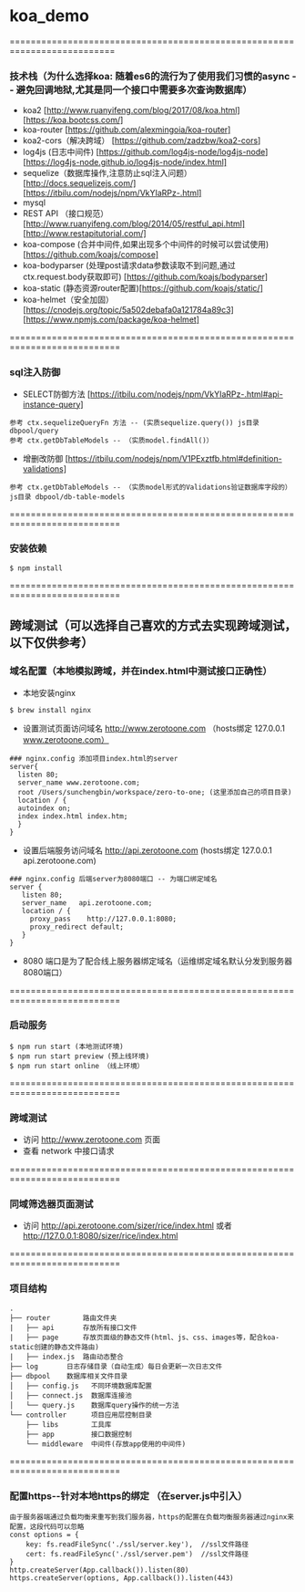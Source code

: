 # koa_demo
==========================================================================

### 技术栈（为什么选择koa: 随着es6的流行为了使用我们习惯的async -- 避免回调地狱,尤其是同一个接口中需要多次查询数据库）

- koa2 [http://www.ruanyifeng.com/blog/2017/08/koa.html] [https://koa.bootcss.com/]
- koa-router [https://github.com/alexmingoia/koa-router]
- koa2-cors（解决跨域） [https://github.com/zadzbw/koa2-cors]
- log4js (日志中间件) [https://github.com/log4js-node/log4js-node] [https://log4js-node.github.io/log4js-node/index.html]
- sequelize（数据库操作,注意防止sql注入问题） [http://docs.sequelizejs.com/] [https://itbilu.com/nodejs/npm/VkYIaRPz-.html]
- mysql
- REST API （接口规范）[http://www.ruanyifeng.com/blog/2014/05/restful_api.html] [http://www.restapitutorial.com/]
- koa-compose (合并中间件,如果出现多个中间件的时候可以尝试使用) [https://github.com/koajs/compose]
- koa-bodyparser (处理post请求data参数读取不到问题,通过ctx.request.body获取即可) [https://github.com/koajs/bodyparser]
- koa-static (静态资源router配置)[https://github.com/koajs/static/]
- koa-helmet（安全加固）[https://cnodejs.org/topic/5a502debafa0a121784a89c3] [https://www.npmjs.com/package/koa-helmet]

===========================================================================

### sql注入防御

- SELECT防御方法 [https://itbilu.com/nodejs/npm/VkYIaRPz-.html#api-instance-query]

```
参考 ctx.sequelizeQueryFn 方法 -- (实质sequelize.query()) js目录 dbpool/query
参考 ctx.getDbTableModels -- （实质model.findAll()）
```
- 增删改防御 [https://itbilu.com/nodejs/npm/V1PExztfb.html#definition-validations]

```
参考 ctx.getDbTableModels -- （实质model形式的Validations验证数据库字段的）js目录 dbpool/db-table-models
```
===========================================================================

### 安装依赖

```
$ npm install
```
===========================================================================

## 跨域测试（可以选择自己喜欢的方式去实现跨域测试，以下仅供参考）
### 域名配置（本地模拟跨域，并在index.html中测试接口正确性）
- 本地安装nginx

```
$ brew install nginx
```

- 设置测试页面访问域名 http://www.zerotoone.com （hosts绑定 127.0.0.1  www.zerotoone.com）

```
### nginx.config 添加项目index.html的server
server{
  listen 80;
  server_name www.zerotoone.com;
  root /Users/sunchengbin/workspace/zero-to-one; (这里添加自己的项目目录)
  location / {
  autoindex on;
  index index.html index.htm;
  }
}
```

- 设置后端服务访问域名 http://api.zerotoone.com (hosts绑定 127.0.0.1  api.zerotoone.com)

```
### nginx.config 后端server为8080端口 -- 为端口绑定域名
server {
   listen 80;
   server_name   api.zerotoone.com;
   location / {
     proxy_pass    http://127.0.0.1:8080;
     proxy_redirect default;
   }
}
```
- 8080 端口是为了配合线上服务器绑定域名（运维绑定域名默认分发到服务器8080端口）

===========================================================================

### 启动服务

```
$ npm run start (本地测试环境)
$ npm run start preview (预上线环境)
$ npm run start online （线上环境）
```
===========================================================================

### 跨域测试

- 访问 http://www.zerotoone.com 页面
- 查看 network 中接口请求

===========================================================================

### 同域筛选器页面测试

- 访问 http://api.zerotoone.com/sizer/rice/index.html 或者 http://127.0.0.1:8080/sizer/rice/index.html

===========================================================================

### 项目结构

```
.
├── router        路由文件夹
|   ├── api       存放所有接口文件
|   ├── page      存放页面级的静态文件(html、js、css、images等，配合koa-static创建的静态文件路由)
|   ├── index.js  路由动态整合    
├── log       日志存储目录（自动生成）每日会更新一次日志文件
├── dbpool    数据库相关文件目录
│   ├── config.js   不同环境数据库配置
│   ├── connect.js  数据库连接池
│   └── query.js    数据库query操作的统一方法
└── controller      项目应用层控制目录
    ├── libs        工具库
    ├── app         接口数据控制
    └── middleware  中间件(存放app使用的中间件)

```

===========================================================================

### 配置https--针对本地https的绑定 （在server.js中引入）

```
由于服务器端通过负载均衡来重写到我们服务器，https的配置在负载均衡服务器通过nginx来配置，这段代码可以忽略
const options = {
    key: fs.readFileSync('./ssl/server.key'),  //ssl文件路径
    cert: fs.readFileSync('./ssl/server.pem')  //ssl文件路径
}
http.createServer(App.callback()).listen(80)
https.createServer(options, App.callback()).listen(443)
```

